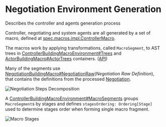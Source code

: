Negotiation Environment Generation
===
Describes the controller and agents generation process

Controller, negotiating and system agents are all generated by a set of macro, defined at 
[spec.macros.impl.ControllerMacro](src/main/scala/feh/tec/agents/lite/spec/macros/impl/ControllerMacro.scala).

The macros work by applying transformations, called `MacroSegment`, to AST trees in 
[ControllerBuildingMacroEnvironment#Trees](src/main/scala/feh/tec/agents/lite/spec/macros/ControllerBuildingMacroEnvironment.scala)
and [ActorBuildingMacro#ActorTrees](src/main/scala/feh/tec/agents/lite/spec/macros/ActorBuildingMacro.scala)
containers. ([API](http://fehu.github.io/agent-negotiation/unidoc/index.html#feh.tec.agents.lite.spec.macros.package))

Many of the segments use 
[NegotiationBuildingMacro#NegotiationRaw](src/main/scala/feh/tec/agents/lite/spec/macros/NegotiationBuildingMacro.scala)(*Negotiation Raw Definition*),
that contains the definitions from the processed [Negotiation](src/main/scala/feh/tec/agents/lite/spec/dsl/Negotiation.scala). 

![Negotiation Steps Decomposition](https://docs.google.com/uc?authuser=0&id=0B9XpukXOfywNSDdSekVrVzhIUHc)

A [ControllerBuildingMacroEnvironment#MacroSegments](src/main/scala/feh/tec/agents/lite/spec/macros/ControllerBuildingMacroEnvironment.scala)
groups `MacroSegment`s by stages and defines `stagesOrdering: Ordering[Stage]` used to determine stages order when forming single macro fragment.

![Macro Stages](https://docs.google.com/uc?authuser=0&id=0B9XpukXOfywNNjhjYlNmNWRadFk)

